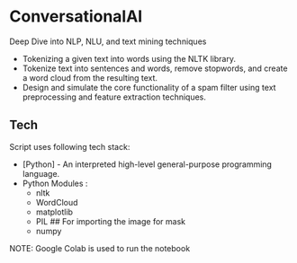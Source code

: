 # ConversationalAI
Deep Dive into NLP, NLU, and text mining techniques
 - Tokenizing a given text into words using the NLTK library.
 - Tokenize text into sentences and words, remove stopwords, and create a word cloud from the resulting text.
 - Design and simulate the core functionality of a spam filter using text preprocessing and feature extraction techniques.

## Tech
Script uses following tech stack:

- [Python] - An interpreted high-level general-purpose programming language.
- Python Modules :
  - nltk
  - WordCloud
  - matplotlib
  - PIL  ## For importing the image for mask
  - numpy

NOTE: Google Colab is used to run the notebook
